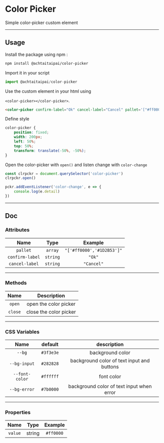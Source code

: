 # Color Picker

Simple color-picker custom element

---

## Usage

Install the package using npm :

```bash
npm install @achtaitaipai/color-picker
```

Import it in your script

```js
import @achtaitaipai/color-picker
```

Use the custom element in your html using

`<color-picker></color-picker>`.

```html
<color-picker confirm-label="Ok" cancel-label="Cancel" pallet='["#ff0000","#1D2B53","#7E2553"]'></color-picker>
```

Define style

```css
color-picker {
	position: fixed;
	width: 200px;
	left: 50%;
	top: 50%;
	transform: translate(-50%, -50%);
}
```

Open the color-picker with `open()` and listen change with `color-change`

```js
const clrpckr = document.querySelector('color-picker')
clrpckr.open()

pckr.addEventListener('color-change', e => {
	console.log(e.detail)
})
```

---

## Doc

### Attributes

|      Name       |   Type   |          Example          |
| :-------------: | :------: | :-----------------------: |
|    `pallet`     | `array`  | `"['#ff0000','#1D2B53']"` |
| `confirm-label` | `string` |          `"Ok"`           |
| `cancel-label`  | `string` |        `"Cancel"`         |

---

### Methods

|  Name   |      Description       |
| :-----: | :--------------------: |
| `open`  | open the color picker  |
| `close` | close the color picker |

---

### CSS Variables

|      Name      |  default  |                description                 |
| :------------: | :-------: | :----------------------------------------: |
|     `--bg`     | `#3f3e3e` |              background color              |
|  `--bg-input`  | `#282828` | background color of text input and buttons |
| `--font-color` | `#ffffff` |                 font color                 |
|  `--bg-error`  | `#7b0000` | background color of text input when error  |

---

### Properties

|  Name   |  Type  |  Example  |
| :-----: | :----: | :-------: |
| `value` | string | `#ff0000` |
